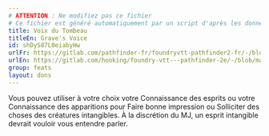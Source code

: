 ```yaml
---
# ATTENTION : Ne modifiez pas ce fichier
# Ce fichier est généré automatiquement par un script d'après les données du module Foundry VTT officiel et de sa traduction
title: Voix du Tombeau
titleEn: Grave's Voice
id: shDyS87L0eiabyHw
urlFr: https://gitlab.com/pathfinder-fr/foundryvtt-pathfinder2-fr/-/blob/master/data/feats/shDyS87L0eiabyHw.htm
urlEn: https://gitlab.com/hooking/foundry-vtt---pathfinder-2e/-/blob/master/packs/data/feats.db/grave-s-voice.json
group: feats
layout: dons
---
```

Vous pouvez utiliser à votre choix votre Connaissance des esprits ou votre Connaissance des apparitions pour Faire bonne impression ou Solliciter des choses des créatures intangibles. À la discrétion du MJ, un esprit intangible devrait vouloir vous entendre parler.


